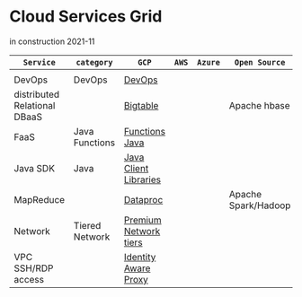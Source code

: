 # Cloud Services Grid
in construction 2021-11

  `Service` | `category` | `GCP` | `AWS` | `Azure` | `Open Source` 
  --- | --- | --- | --- | --- | ---
  | | | | | 
  DevOps | DevOps |  [DevOps](https://cloud.google.com/devops) | | | 
 distributed Relational DBaaS | | [Bigtable](https://cloud.google.com/bigtable) | | | Apache hbase
 FaaS | Java Functions | [Functions Java](https://cloud.google.com/functions/docs/quickstart-java) | | | 
 Java SDK | Java | [Java Client Libraries](https://github.com/googleapis/google-cloud-java) | | | 
 MapReduce | | [Dataproc](https://cloud.google.com/dataproc) | | | Apache Spark/Hadoop
 Network | Tiered Network | [Premium Network tiers](https://cloud.google.com/network-tiers) | |  
 VPC SSH/RDP access | | [Identity Aware Proxy](https://cloud.google.com/iap/docs/concepts-overview) | | | 

